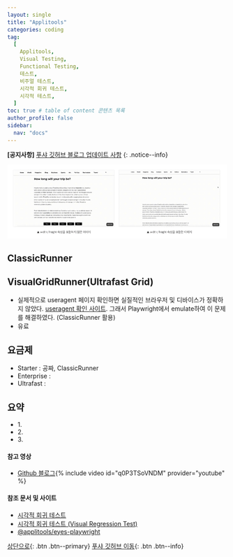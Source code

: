 ```yaml
---
layout: single
title: "Applitools"
categories: coding
tag:
  [
    Applitools,
    Visual Testing,
    Functional Testing,
    테스트,
    비주얼 테스트,
    시각적 회귀 테스트,
    시각적 테스트,
  ]
toc: true # table of content 콘텐츠 목록
author_profile: false
sidebar:
  nav: "docs"
---
```


**[공지사항]** [푸샤 깃허브 블로그 업데이트 사항](https://github.com/de24world/de24world.github.io)
{: .notice--info}

<img src="/assets/images/CLS/width_height.gif" />

## ClassicRunner

## VisualGridRunner(Ultrafast Grid)

- 실제적으로 useragent 페이지 확인하면 실질적인 브라우저 및 디바이스가 정확하지 않았다. [useragent 확인 사이트](http://httpbin.org/headers). 그래서 Playwright에서 emulate하여 이 문제를 해결하였다. (ClassicRunner 활용)
- 유료

## 요금제

- Starter : 공짜, ClassicRunner
- Enterprise :
- Ultrafast :
  [](https://applitools.com/pricing/)

<div class="notice--success">
<h2>요약</h2>
<ul>
  <li>1. </li>
  <li>2. </li>
  <li>3. </li>
</ul>
</div>

#### 참고 영상

- [Github 블로그](https://youtu.be/q0P3TSoVNDM){% include video id="q0P3TSoVNDM" provider="youtube" %}

#### 참조 문서 및 사이트

- [시각적 회귀 테스트](https://ko.myservername.com/guide-visual-regression-testing-with-visual-testing-tools#1_Applitools)
- [시각적 회귀 테스트 (Visual Regression Test)](https://ideveloper2.dev/blog/2021-01-24--%EC%8B%9C%EA%B0%81%EC%A0%81-%ED%9A%8C%EA%B7%80-%ED%85%8C%EC%8A%A4%ED%8A%B8-visual-regression-test/)
- [@applitools/eyes-playwright](https://www.npmjs.com/package/@applitools/eyes-playwright)

[상단으로](#svg-란){: .btn .btn--primary}
[푸샤 깃허브 이동](https://github.com/de24world){: .btn .btn--info}
